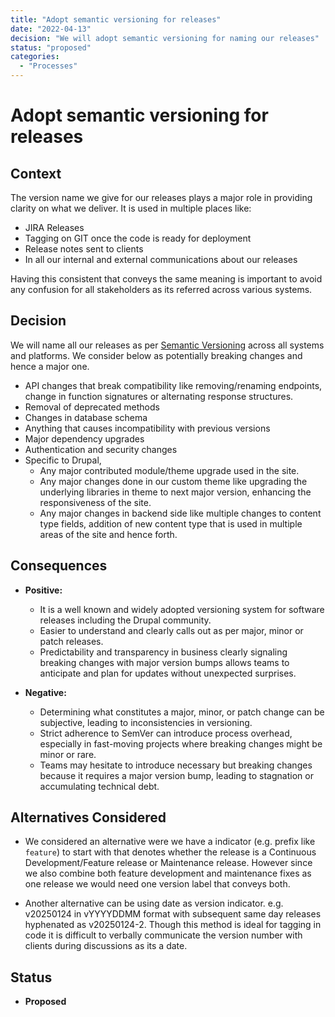 ```yaml
---
title: "Adopt semantic versioning for releases"
date: "2022-04-13"
decision: "We will adopt semantic versioning for naming our releases"
status: "proposed"
categories:
  - "Processes"
---
```


# Adopt semantic versioning for releases

## Context

The version name we give for our releases plays a major role in providing clarity on what we deliver. It is used in multiple places like:

- JIRA Releases
- Tagging on GIT once the code is ready for deployment
- Release notes sent to clients
- In all our internal and external communications about our releases

Having this consistent that conveys the same meaning is important to avoid any confusion for all stakeholders as its referred across various systems.

## Decision

We will name all our releases as per [Semantic Versioning](https://semver.org) across all systems and platforms. We consider below as potentially breaking changes and hence a major one.

- API changes that break compatibility like removing/renaming endpoints, change in function signatures or alternating response structures.
- Removal of deprecated methods
- Changes in database schema
- Anything that causes incompatibility with previous versions
- Major dependency upgrades
- Authentication and security changes
- Specific to Drupal,
  - Any major contributed module/theme upgrade used in the site.
  - Any major changes done in our custom theme like upgrading the underlying libraries in theme to next major version, enhancing the responsiveness of the site.
  - Any major changes in backend side like multiple changes to content type fields, addition of new content type that is used in multiple areas of the site and hence forth.

## Consequences

- **Positive:**
  - It is a well known and widely adopted versioning system for software releases including the Drupal community.
  - Easier to understand and clearly calls out as per major, minor or patch releases.
  - Predictability and transparency in business clearly signaling breaking changes with major version bumps allows teams to anticipate and plan for updates without unexpected surprises.
  
- **Negative:**
  - Determining what constitutes a major, minor, or patch change can be subjective, leading to inconsistencies in versioning.
  - Strict adherence to SemVer can introduce process overhead, especially in fast-moving projects where breaking changes might be minor or rare.
  - Teams may hesitate to introduce necessary but breaking changes because it requires a major version bump, leading to stagnation or accumulating technical debt.

## Alternatives Considered

- We considered an alternative were we have a indicator (e.g. prefix like `feature`) to start with that denotes whether the release is a Continuous Development/Feature release or Maintenance release. However since we also combine both feature development and maintenance fixes as one release we would need one version label that conveys both.

- Another alternative can be using date as version indicator. e.g. v20250124 in vYYYYDDMM format with subsequent same day releases hyphenated as v20250124-2. Though this method is ideal for tagging in code it is difficult to verbally communicate the version number with clients during discussions as its a date.

## Status

- **Proposed**
